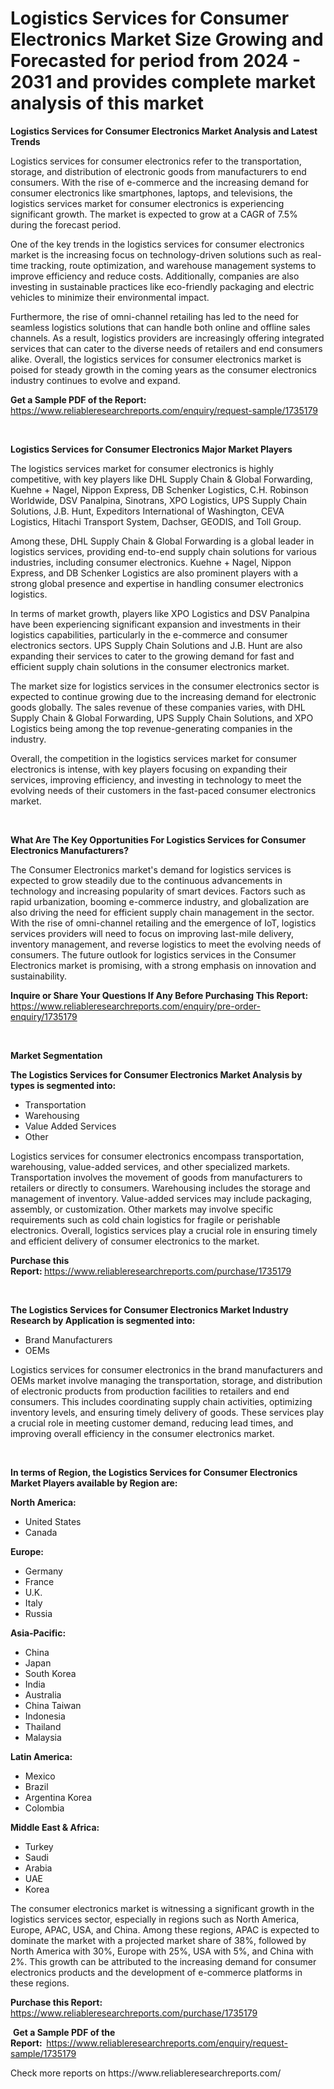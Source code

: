 <p><h1>Logistics Services for Consumer Electronics Market Size Growing and Forecasted for period from 2024 - 2031 and provides complete market analysis of this market</h1></p><p><strong>Logistics Services for Consumer Electronics Market Analysis and Latest Trends</strong></p>
<p><p>Logistics services for consumer electronics refer to the transportation, storage, and distribution of electronic goods from manufacturers to end consumers. With the rise of e-commerce and the increasing demand for consumer electronics like smartphones, laptops, and televisions, the logistics services market for consumer electronics is experiencing significant growth. The market is expected to grow at a CAGR of 7.5% during the forecast period.</p><p>One of the key trends in the logistics services for consumer electronics market is the increasing focus on technology-driven solutions such as real-time tracking, route optimization, and warehouse management systems to improve efficiency and reduce costs. Additionally, companies are also investing in sustainable practices like eco-friendly packaging and electric vehicles to minimize their environmental impact.</p><p>Furthermore, the rise of omni-channel retailing has led to the need for seamless logistics solutions that can handle both online and offline sales channels. As a result, logistics providers are increasingly offering integrated services that can cater to the diverse needs of retailers and end consumers alike. Overall, the logistics services for consumer electronics market is poised for steady growth in the coming years as the consumer electronics industry continues to evolve and expand.</p></p>
<p><strong>Get a Sample PDF of the Report:&nbsp;</strong> <a href="https://www.reliableresearchreports.com/enquiry/request-sample/1735179">https://www.reliableresearchreports.com/enquiry/request-sample/1735179</a></p>
<p>&nbsp;</p>
<p><strong>Logistics Services for Consumer Electronics Major Market Players</strong></p>
<p><p>The logistics services market for consumer electronics is highly competitive, with key players like DHL Supply Chain & Global Forwarding, Kuehne + Nagel, Nippon Express, DB Schenker Logistics, C.H. Robinson Worldwide, DSV Panalpina, Sinotrans, XPO Logistics, UPS Supply Chain Solutions, J.B. Hunt, Expeditors International of Washington, CEVA Logistics, Hitachi Transport System, Dachser, GEODIS, and Toll Group.</p><p>Among these, DHL Supply Chain & Global Forwarding is a global leader in logistics services, providing end-to-end supply chain solutions for various industries, including consumer electronics. Kuehne + Nagel, Nippon Express, and DB Schenker Logistics are also prominent players with a strong global presence and expertise in handling consumer electronics logistics.</p><p>In terms of market growth, players like XPO Logistics and DSV Panalpina have been experiencing significant expansion and investments in their logistics capabilities, particularly in the e-commerce and consumer electronics sectors. UPS Supply Chain Solutions and J.B. Hunt are also expanding their services to cater to the growing demand for fast and efficient supply chain solutions in the consumer electronics market.</p><p>The market size for logistics services in the consumer electronics sector is expected to continue growing due to the increasing demand for electronic goods globally. The sales revenue of these companies varies, with DHL Supply Chain & Global Forwarding, UPS Supply Chain Solutions, and XPO Logistics being among the top revenue-generating companies in the industry.</p><p>Overall, the competition in the logistics services market for consumer electronics is intense, with key players focusing on expanding their services, improving efficiency, and investing in technology to meet the evolving needs of their customers in the fast-paced consumer electronics market.</p></p>
<p>&nbsp;</p>
<p><strong>What Are The Key Opportunities For Logistics Services for Consumer Electronics Manufacturers?</strong></p>
<p><p>The Consumer Electronics market's demand for logistics services is expected to grow steadily due to the continuous advancements in technology and increasing popularity of smart devices. Factors such as rapid urbanization, booming e-commerce industry, and globalization are also driving the need for efficient supply chain management in the sector. With the rise of omni-channel retailing and the emergence of IoT, logistics services providers will need to focus on improving last-mile delivery, inventory management, and reverse logistics to meet the evolving needs of consumers. The future outlook for logistics services in the Consumer Electronics market is promising, with a strong emphasis on innovation and sustainability.</p></p>
<p><strong>Inquire or Share Your Questions If Any Before Purchasing This Report:</strong> <a href="https://www.reliableresearchreports.com/enquiry/pre-order-enquiry/1735179">https://www.reliableresearchreports.com/enquiry/pre-order-enquiry/1735179</a></p>
<p>&nbsp;</p>
<p><strong>Market Segmentation</strong></p>
<p><strong>The Logistics Services for Consumer Electronics Market Analysis by types is segmented into:</strong></p>
<p><ul><li>Transportation</li><li>Warehousing</li><li>Value Added Services</li><li>Other</li></ul></p>
<p><p>Logistics services for consumer electronics encompass transportation, warehousing, value-added services, and other specialized markets. Transportation involves the movement of goods from manufacturers to retailers or directly to consumers. Warehousing includes the storage and management of inventory. Value-added services may include packaging, assembly, or customization. Other markets may involve specific requirements such as cold chain logistics for fragile or perishable electronics. Overall, logistics services play a crucial role in ensuring timely and efficient delivery of consumer electronics to the market.</p></p>
<p><strong>Purchase this Report:&nbsp;</strong><a href="https://www.reliableresearchreports.com/purchase/1735179">https://www.reliableresearchreports.com/purchase/1735179</a></p>
<p>&nbsp;</p>
<p><strong>The Logistics Services for Consumer Electronics Market Industry Research by Application is segmented into:</strong></p>
<p><ul><li>Brand Manufacturers</li><li>OEMs</li></ul></p>
<p><p>Logistics services for consumer electronics in the brand manufacturers and OEMs market involve managing the transportation, storage, and distribution of electronic products from production facilities to retailers and end consumers. This includes coordinating supply chain activities, optimizing inventory levels, and ensuring timely delivery of goods. These services play a crucial role in meeting customer demand, reducing lead times, and improving overall efficiency in the consumer electronics market.</p></p>
<p>&nbsp;</p>
<p><strong>In terms of Region, the Logistics Services for Consumer Electronics Market Players available by Region are:</strong></p>
<p>
    <p> <strong> North America: </strong>
        <ul>
            <li>United States</li>
            <li>Canada</li>
        </ul>
        </p> 
    <p> <strong> Europe: </strong>
        <ul>
            <li>Germany</li>
            <li>France</li>
            <li>U.K.</li>
            <li>Italy</li>
            <li>Russia</li>
        </ul>
        </p> 
    <p> <strong> Asia-Pacific: </strong>
        <ul>
            <li>China</li>
            <li>Japan</li>
            <li>South Korea</li>
            <li>India</li>
            <li>Australia</li>
            <li>China Taiwan</li>
            <li>Indonesia</li>
            <li>Thailand</li>
            <li>Malaysia</li>
        </ul>
        </p> 
    <p> <strong> Latin America: </strong>
        <ul>
            <li>Mexico</li>
            <li>Brazil</li>
            <li>Argentina Korea</li>
            <li>Colombia</li>
        </ul>
        </p> 
    <p> <strong> Middle East & Africa: </strong>
        <ul>
            <li>Turkey</li>
            <li>Saudi</li>
            <li>Arabia</li>
            <li>UAE</li>
            <li>Korea</li>
        </ul>
    </p>
    </p>
<p><p>The consumer electronics market is witnessing a significant growth in the logistics services sector, especially in regions such as North America, Europe, APAC, USA, and China. Among these regions, APAC is expected to dominate the market with a projected market share of 38%, followed by North America with 30%, Europe with 25%, USA with 5%, and China with 2%. This growth can be attributed to the increasing demand for consumer electronics products and the development of e-commerce platforms in these regions.</p></p>
<p><strong>Purchase this Report: </strong><a href="https://www.reliableresearchreports.com/purchase/1735179">https://www.reliableresearchreports.com/purchase/1735179</a></p>
<p>&nbsp;<strong>Get a Sample PDF of the Report:&nbsp;&nbsp;</strong><a href="https://www.reliableresearchreports.com/enquiry/request-sample/1735179">https://www.reliableresearchreports.com/enquiry/request-sample/1735179</a></p>
<p><strong></strong></p>
<p>Check more reports on https://www.reliableresearchreports.com/</p>